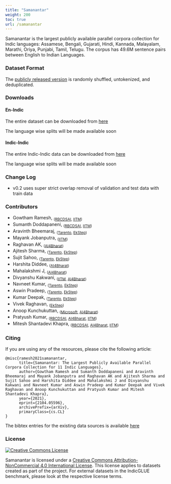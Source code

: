 ```yaml
---
title: "Samanantar"
weight: 200
toc: true
url: /samanantar
---
```

  

Samanantar is the largest publicly available parallel corpora collection for Indic languages: Assamese, Bengali, Gujarati, Hindi, Kannada, Malayalam, Marathi, Oriya, Punjabi, Tamil, Telugu. The corpus has 49.6M sentence pairs between English to Indian Languages.

### Dataset Format

The [publicly released version](#downloads) is randomly shuffled, untokenized, and deduplicated.

### Downloads

#### En-Indic

<!-- The entire dataset can be downloaded from [here](https://storage.googleapis.com/samanantar-public/data/all-without-supara.zip) -->

The entire dataset can be downloaded from [here](https://akpublicdata.blob.core.windows.net/indicnlp/samanatar/v0.2/samanatar-en-indic-v0.2.zip)

The language wise splits will be made available soon

<!--
The language wise splits can be found in the table below.  Each link contains the number of sentence pairs in millions.

| Language Pair | Link     |
| -------- | -------- |
| en-as <sub>(9 MB)</sub>       | [0.14M](https://storage.googleapis.com/samanantar-public/data/en-as.zip) |
| en-bn <sub>(580 MB)</sub>       | [8.52M](https://storage.googleapis.com/samanantar-public/data/en-bn-without-supara.zip) |
| en-gu  <sub>(178 MB)</sub>      | [3.05M](https://storage.googleapis.com/samanantar-public/data/en-gu.zip) |
| en-hi  <sub>(818 MB)</sub>     | [8.56M](https://storage.googleapis.com/samanantar-public/data/en-hi.zip) |
| en-kn   <sub>(229 MB)</sub>     | [4.07M](https://storage.googleapis.com/samanantar-public/data/en-kn.zip) |
| en-ml  <sub>(365 MB)</sub>      | [5.85M](https://storage.googleapis.com/samanantar-public/data/en-amls.zip) |
| en-mr  <sub>(210 MB)</sub>     | [3.32M](https://storage.googleapis.com/samanantar-public/data/en-mr.zip) |
| en-or  <sub>(65 MB)</sub>      | [1.00M](https://storage.googleapis.com/samanantar-public/data/en-or.zip) |
| en-pa   <sub>(175 MB)</sub>     | [2.42M](https://storage.googleapis.com/samanantar-public/data/en-pa.zip) |
| en-ta  <sub>(350 MB)</sub>      |  [5.16M](https://storage.googleapis.com/samanantar-public/data/en-ta.zip) |
| en-te   <sub>(280 MB)</sub>    | [4.82M](https://storage.googleapis.com/samanantar-public/data/en-te.zip) |
-->

#### Indic-Indic

The entire Indic-Indic data can be downloaded from [here](https://akpublicdata.blob.core.windows.net/indicnlp/samanatar/v0.1/samanatar-indic-indic-v0.1.zip)

The language wise splits will be made available soon

<!--
The entire Indic-Indic data can be downloaded from [here](https://storage.googleapis.com/samanantar-public/m2m-data/all.zip)

Language wise splits for Indic-Indic data can be downloaded from the table below. Each link contains the number of sentence pairs in millions.

|    | as | bn | gu | hi | kn | ml | mr | or | pa | ta | te |
| -- | -- | -- | -- | -- | -- | -- | -- | -- | -- | -- | -- |
| as |    |[0.36M](https://storage.googleapis.com/samanantar-public/m2m-data/as-bn.zip)  |  [0.14M](https://storage.googleapis.com/samanantar-public/m2m-data/as-gu.zip)  |  [0.16M](https://storage.googleapis.com/samanantar-public/m2m-data/as-hi.zip)  |  [0.19M](https://storage.googleapis.com/samanantar-public/m2m-data/as-kn.zip)  |  [0.23M](https://storage.googleapis.com/samanantar-public/m2m-data/as-ml.zip)  |  [0.16M](https://storage.googleapis.com/samanantar-public/m2m-data/as-mr.zip)  |  [0.07M](https://storage.googleapis.com/samanantar-public/m2m-data/as-or.zip)  |  [0.11M](https://storage.googleapis.com/samanantar-public/m2m-data/as-pa.zip)  |  [0.22M](https://storage.googleapis.com/samanantar-public/m2m-data/as-ta.zip)  |  [0.21M](https://storage.googleapis.com/samanantar-public/m2m-data/as-te.zip)  | 
| bn |  [0.36M](https://storage.googleapis.com/samanantar-public/m2m-data/as-bn.zip)  |   |  [1.58M](https://storage.googleapis.com/samanantar-public/m2m-data/bn-gu.zip)  |  [2.53M](https://storage.googleapis.com/samanantar-public/m2m-data/bn-hi.zip)  |  [2.14M](https://storage.googleapis.com/samanantar-public/m2m-data/bn-kn.zip)  |  [2.88M](https://storage.googleapis.com/samanantar-public/m2m-data/bn-ml.zip)  |  [1.83M](https://storage.googleapis.com/samanantar-public/m2m-data/bn-mr.zip)  |  [0.59M](https://storage.googleapis.com/samanantar-public/m2m-data/bn-or.zip)  |  [1.11M](https://storage.googleapis.com/samanantar-public/m2m-data/bn-pa.zip)  |  [2.44M](https://storage.googleapis.com/samanantar-public/m2m-data/bn-ta.zip)  |  [2.35M](https://storage.googleapis.com/samanantar-public/m2m-data/bn-te.zip)  | 
| gu |  [0.14M](https://storage.googleapis.com/samanantar-public/m2m-data/as-gu.zip)  |  [1.58M](https://storage.googleapis.com/samanantar-public/m2m-data/bn-gu.zip)  |   | [1.86M](https://storage.googleapis.com/samanantar-public/m2m-data/bn-hi.zip)  |  [2.07M](https://storage.googleapis.com/samanantar-public/m2m-data/bn-kn.zip)  |  [2.36M](https://storage.googleapis.com/samanantar-public/m2m-data/bn-ml.zip)  |  [1.76M](https://storage.googleapis.com/samanantar-public/m2m-data/bn-mr.zip)  |  [0.53M](https://storage.googleapis.com/samanantar-public/m2m-data/bn-or.zip)  |  [1.13M](https://storage.googleapis.com/samanantar-public/m2m-data/bn-pa.zip)  |  [2.07M](https://storage.googleapis.com/samanantar-public/m2m-data/bn-ta.zip)  |  [2.31M](https://storage.googleapis.com/samanantar-public/m2m-data/bn-te.zip)  | 
| hi |  [0.16M](https://storage.googleapis.com/samanantar-public/m2m-data/as-hi.zip)  |  [2.53M](https://storage.googleapis.com/samanantar-public/m2m-data/bn-hi.zip)  |  [1.86M](https://storage.googleapis.com/samanantar-public/m2m-data/gu-hi.zip)  |    |  [2.14M](https://storage.googleapis.com/samanantar-public/m2m-data/hi-kn.zip)  |  [2.72M](https://storage.googleapis.com/samanantar-public/m2m-data/hi-ml.zip)  |  [1.99M](https://storage.googleapis.com/samanantar-public/m2m-data/hi-mr.zip)  |  [0.66M](https://storage.googleapis.com/samanantar-public/m2m-data/hi-or.zip)  |  [1.44M](https://storage.googleapis.com/samanantar-public/m2m-data/hi-pa.zip)  |  [2.48M](https://storage.googleapis.com/samanantar-public/m2m-data/hi-ta.zip)  |  [2.42M](https://storage.googleapis.com/samanantar-public/m2m-data/hi-te.zip) |
| kn |  [0.19M](https://storage.googleapis.com/samanantar-public/m2m-data/as-kn.zip)  |  [2.14M](https://storage.googleapis.com/samanantar-public/m2m-data/bn-kn.zip)  |  [2.07M](https://storage.googleapis.com/samanantar-public/m2m-data/gu-kn.zip)  |  [2.14M](https://storage.googleapis.com/samanantar-public/m2m-data/hi-kn.zip)  |    |  [2.89M](https://storage.googleapis.com/samanantar-public/m2m-data/kn-ml.zip)  |  [1.82M](https://storage.googleapis.com/samanantar-public/m2m-data/kn-mr.zip)  |  [0.54M](https://storage.googleapis.com/samanantar-public/m2m-data/kn-or.zip)  | [1.12M](https://storage.googleapis.com/samanantar-public/m2m-data/kn-pa.zip)   |  [2.52M](https://storage.googleapis.com/samanantar-public/m2m-data/kn-ta.zip)  |  [2.81M](https://storage.googleapis.com/samanantar-public/m2m-data/kn-te.zip) |
| ml |  [0.23M](https://storage.googleapis.com/samanantar-public/m2m-data/as-ml.zip)  |  [2.88M](https://storage.googleapis.com/samanantar-public/m2m-data/bn-ml.zip)  |  [2.36M](https://storage.googleapis.com/samanantar-public/m2m-data/gu-ml.zip)  |  [2.72M](https://storage.googleapis.com/samanantar-public/m2m-data/hi-ml.zip)  |  [2.89M](https://storage.googleapis.com/samanantar-public/m2m-data/kn-ml.zip)  |    |  [1.82M](https://storage.googleapis.com/samanantar-public/m2m-data/ml-mr.zip)  |  [0.56M](https://storage.googleapis.com/samanantar-public/m2m-data/ml-or.zip)  |  [1.11M](https://storage.googleapis.com/samanantar-public/m2m-data/ml-pa.zip)  |  [2.60M](https://storage.googleapis.com/samanantar-public/m2m-data/ml-ta.zip)  |  [2.68M](https://storage.googleapis.com/samanantar-public/m2m-data/ml-te.zip) |
| mr |  [0.16M](https://storage.googleapis.com/samanantar-public/m2m-data/as-mr.zip)  |  [1.83M](https://storage.googleapis.com/samanantar-public/m2m-data/bn-mr.zip)  |  [1.76M](https://storage.googleapis.com/samanantar-public/m2m-data/gu-mr.zip)  |  [1.99M](https://storage.googleapis.com/samanantar-public/m2m-data/hi-mr.zip)  |  [1.82M](https://storage.googleapis.com/samanantar-public/m2m-data/kn-mr.zip)  |  [1.82M](https://storage.googleapis.com/samanantar-public/m2m-data/ml-mr.zip)  |   | [0.58M](https://storage.googleapis.com/samanantar-public/m2m-data/mr-or.zip)  |  [1.06M](https://storage.googleapis.com/samanantar-public/m2m-data/mr-pa.zip)  |  [21.12M](https://storage.googleapis.com/samanantar-public/m2m-data/mr-ta.zip)  |  [2.23M](https://storage.googleapis.com/samanantar-public/m2m-data/mr-te.zip) |
| or |  [0.07M](https://storage.googleapis.com/samanantar-public/m2m-data/as-or.zip)  |  [0.59M](https://storage.googleapis.com/samanantar-public/m2m-data/bn-or.zip)  |  [0.53M](https://storage.googleapis.com/samanantar-public/m2m-data/gu-or.zip)  |  [0.66M](https://storage.googleapis.com/samanantar-public/m2m-data/hi-or.zip)  |  [0.54M](https://storage.googleapis.com/samanantar-public/m2m-data/kn-or.zip)  |  [0.56M](https://storage.googleapis.com/samanantar-public/m2m-data/ml-or.zip)  |  [0.58M](https://storage.googleapis.com/samanantar-public/m2m-data/mr-or.zip)  |    |  [0.50M](https://storage.googleapis.com/samanantar-public/m2m-data/or-pa.zip)  |  [1.09M](https://storage.googleapis.com/samanantar-public/m2m-data/or-ta.zip)  |  [1.12M](https://storage.googleapis.com/samanantar-public/m2m-data/or-te.zip) |
| pa |  [0.11M](https://storage.googleapis.com/samanantar-public/m2m-data/as-pa.zip)  |  [1.11M](https://storage.googleapis.com/samanantar-public/m2m-data/bn-pa.zip)  |  [1.13M](https://storage.googleapis.com/samanantar-public/m2m-data/gu-pa.zip)  |  [1.44M](https://storage.googleapis.com/samanantar-public/m2m-data/hi-pa.zip)  |  [1.12M](https://storage.googleapis.com/samanantar-public/m2m-data/kn-pa.zip)  |  [1.11M](https://storage.googleapis.com/samanantar-public/m2m-data/ml-pa.zip)  |  [1.06M](https://storage.googleapis.com/samanantar-public/m2m-data/mr-pa.zip)  |  [0.50M](https://storage.googleapis.com/samanantar-public/m2m-data/or-pa.zip)  |    |  [1.75M](https://storage.googleapis.com/samanantar-public/m2m-data/pa-ta.zip)  |  [1.76M](https://storage.googleapis.com/samanantar-public/m2m-data/pa-te.zip) |
| ta |  [0.22M](https://storage.googleapis.com/samanantar-public/m2m-data/as-ta.zip)  |  [2.44M](https://storage.googleapis.com/samanantar-public/m2m-data/bn-ta.zip)  |  [2.07M](https://storage.googleapis.com/samanantar-public/m2m-data/gu-ta.zip)  |  [2.48M](https://storage.googleapis.com/samanantar-public/m2m-data/hi-ta.zip)  |  [2.52M](https://storage.googleapis.com/samanantar-public/m2m-data/kn-ta.zip)  |  [2.60M](https://storage.googleapis.com/samanantar-public/m2m-data/ml-ta.zip)  |  [2.12M](https://storage.googleapis.com/samanantar-public/m2m-data/mr-ta.zip)  | [1.09M](https://storage.googleapis.com/samanantar-public/m2m-data/or-ta.zip)   |  [1.75M](https://storage.googleapis.com/samanantar-public/m2m-data/pa-ta.zip)  |    |  [2.61M](https://storage.googleapis.com/samanantar-public/m2m-data/ta-te.zip) |
| te |  [0.21M](https://storage.googleapis.com/samanantar-public/m2m-data/as-te.zip)  |  [2.35M](https://storage.googleapis.com/samanantar-public/m2m-data/bn-te.zip)  |  [2.31M](https://storage.googleapis.com/samanantar-public/m2m-data/gu-te.zip)  |  [2.42M](https://storage.googleapis.com/samanantar-public/m2m-data/hi-te.zip)  |  [2.81M](https://storage.googleapis.com/samanantar-public/m2m-data/kn-te.zip)  |  [2.68M](https://storage.googleapis.com/samanantar-public/m2m-data/ml-te.zip)  |  [2.23M](https://storage.googleapis.com/samanantar-public/m2m-data/mr-te.zip)  | [1.12M](https://storage.googleapis.com/samanantar-public/m2m-data/or-te.zip)   |  [1.76M](https://storage.googleapis.com/samanantar-public/m2m-data/pa-te.zip)  |  [2.61M](https://storage.googleapis.com/samanantar-public/m2m-data/ta-te.zip)  |   |
-->

### Change Log
- v0.2 uses super strict overlap removal of validation and test data with train data


### Contributors

- Gowtham Ramesh, <sub>([RBCDSAI](https://rbcdsai.iitm.ac.in), [IITM](https://www.iitm.ac.in))</sub>
- Sumanth Doddapaneni, <sub>([RBCDSAI](https://rbcdsai.iitm.ac.in), [IITM](https://www.iitm.ac.in))</sub>
- Aravinth Bheemaraj, <sub>([Tarento](https://www.linkedin.com/company/tarento-group/), [EkStep](https://ekstep.in))</sub>
- Mayank Jobanputra, <sub>([IITM](https://www.iitm.ac.in))</sub>
- Raghavan AK, <sub>([AI4Bharat](https://ai4bharat.org))</sub>
- Ajitesh Sharma, <sub>([Tarento](https://www.linkedin.com/company/tarento-group/), [EkStep](https://ekstep.in))</sub>
- Sujit Sahoo, <sub>([Tarento](https://www.linkedin.com/company/tarento-group/), [EkStep](https://ekstep.in))</sub>
- Harshita Diddee, <sub>([AI4Bharat](https://ai4bharat.org))</sub>
- Mahalakshmi J, <sub>([AI4Bharat](https://ai4bharat.org))</sub>
- Divyanshu Kakwani, <sub>([IITM](https://www.iitm.ac.in), [AI4Bharat](https://ai4bharat.org))</sub>
- Navneet Kumar, <sub>([Tarento](https://www.linkedin.com/company/tarento-group/), [EkStep](https://ekstep.in))</sub>
- Aswin Pradeep, <sub>([Tarento](https://www.linkedin.com/company/tarento-group/), [EkStep](https://ekstep.in))</sub>
- Kumar Deepak, <sub>([Tarento](https://www.linkedin.com/company/tarento-group/), [EkStep](https://ekstep.in))</sub>
- Vivek Raghavan, <sub>([EkStep](https://ekstep.in))</sub>
- Anoop Kunchukuttan, <sub>([Microsoft](https://www.microsoft.com/en-in/), [AI4Bharat](https://ai4bharat.org))</sub>
- Pratyush Kumar, <sub>([RBCDSAI](https://rbcdsai.iitm.ac.in), [AI4Bharat](https://ai4bharat.org), [IITM](https://www.iitm.ac.in))</sub>
- Mitesh Shantadevi Khapra, <sub>([RBCDSAI](https://rbcdsai.iitm.ac.in), [AI4Bharat](https://ai4bharat.org), [IITM](https://www.iitm.ac.in))</sub>


### Citing

If you are using any of the resources, please cite the following article: 

```
@misc{ramesh2021samanantar,
      title={Samanantar: The Largest Publicly Available Parallel Corpora Collection for 11 Indic Languages}, 
      author={Gowtham Ramesh and Sumanth Doddapaneni and Aravinth Bheemaraj and Mayank Jobanputra and Raghavan AK and Ajitesh Sharma and Sujit Sahoo and Harshita Diddee and Mahalakshmi J and Divyanshu Kakwani and Navneet Kumar and Aswin Pradeep and Kumar Deepak and Vivek Raghavan and Anoop Kunchukuttan and Pratyush Kumar and Mitesh Shantadevi Khapra},
      year={2021},
      eprint={2104.05596},
      archivePrefix={arXiv},
      primaryClass={cs.CL}
}
``` 

The bibtex entries for the existing data sources is available [here](https://indicnlp.ai4bharat.org/papers/samanantar-existing-data.bib)

### License

<a rel="license" href="http://creativecommons.org/licenses/by-nc/4.0/"><img alt="Creative Commons License" style="border-width:0" src="https://i.creativecommons.org/l/by-nc/4.0/88x31.png" /></a><br />
<p/>
<span xmlns:dct="http://purl.org/dc/terms/" href="http://purl.org/dc/dcmitype/Dataset" property="dct:title" rel="dct:type">Samanantar</span> is licensed under a <a rel="license" href="http://creativecommons.org/licenses/by-nc/4.0/">Creative Commons Attribution-NonCommercial 4.0 International License</a>. This license applies to datasets created as part of the project. For external datasets in the IndicGLUE benchmark, please look at the respective license terms.

